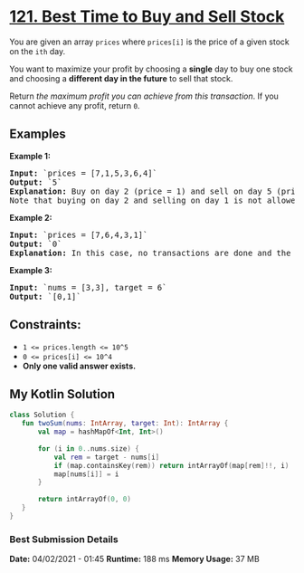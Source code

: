 # [121. Best Time to Buy and Sell Stock](https://leetcode.com/problems/best-time-to-buy-and-sell-stock/)

You are given an array `prices` where `prices[i]` is the price of a given stock on the `ith` day.

You want to maximize your profit by choosing a **single** day to buy one stock and choosing a **different day in the future** to sell that stock.

Return *the maximum profit you can achieve from this transaction*. If you cannot achieve any profit, return `0`.

## Examples

**Example 1:**  
<pre>
<b>Input:</b> `prices = [7,1,5,3,6,4]`  
<b>Output:</b> `5`  
<b>Explanation:</b> Buy on day 2 (price = 1) and sell on day 5 (price = 6), profit = 6-1 = 5.
Note that buying on day 2 and selling on day 1 is not allowed because you must buy before you sell. 
</pre>

**Example 2:**  
<pre>
<b>Input:</b> `prices = [7,6,4,3,1]`  
<b>Output:</b> `0`
<b>Explanation:</b> In this case, no transactions are done and the max profit = 0.  
</pre>

**Example 3:** 
<pre>
<b>Input:</b> `nums = [3,3], target = 6`  
<b>Output:</b> `[0,1]`  
</pre>


## Constraints:  
* `1 <= prices.length <= 10^5`
* `0 <= prices[i] <= 10^4`
* **Only one valid answer exists.**
 
 ## My Kotlin Solution
 ```kotlin
class Solution {
    fun twoSum(nums: IntArray, target: Int): IntArray {
        val map = hashMapOf<Int, Int>()
        
        for (i in 0..nums.size) {
            val rem = target - nums[i]
            if (map.containsKey(rem)) return intArrayOf(map[rem]!!, i)
            map[nums[i]] = i
        }
        
        return intArrayOf(0, 0)
    }
}
```
### Best Submission Details
**Date:** 04/02/2021 - 01:45
**Runtime:** 188 ms
**Memory Usage:** 37 MB